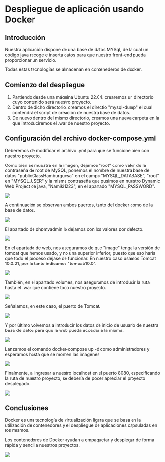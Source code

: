 # Despliegue de aplicación usando Docker

## Introducción

Nuestra aplicación dispone de una base de datos MYSql, de la cual un código java recoge e inserta datos para que nuestro front-end pueda proporcionar un servicio.

Todas estas tecnologías se almacenan en contenederos de docker.

## Comienzo del despliegue

1. Partiendo desde una máquina Ubuntu 22.04, crearemos un directorio cuyo contenido será nuestro proyecto.
2. Dentro de dicho directorio, creamos el directio "mysql-dump" el cual contendrá el script de creación de nuestra base de datos.
3. De nuevo dentro del mismo directorio, creamos una nueva carpeta en la que introduciremos el .war de nuestro proyecto.


## Configuración del archivo docker-compose.yml

Deberemos de modificar el archivo .yml para que se funcione bien con nuestro proyecto.

Como bien se muestra en la imagen, dejamos "root" como valor de la contraseña de root de MySQL, ponemos el nombre de nuestra base de datos "publicClassHamburguesa" en el campo "MYSQL_DATABASE", "root" en "MYSQL_USER" y la misma contraseña que pusimos en nuestro Dynamic Web Project de java, "Namiki1223", en el apartado "MYSQL_PASSWORD".

<img src="https://i.gyazo.com/142f12745561b3df7c87e43f17d2bd4c.png">

A continuación se observan ambos puertos, tanto del docker como de la base de datos.

<img src="https://i.gyazo.com/be05340a9afdb1a84fdb573b643aee7d.png">

El apartado de phpmyadmin lo dejamos con los valores por defecto.

<img src="https://i.gyazo.com/143d8a5529ed845c3ce47a0803e65f1f.png">

En el apartado de web, nos aseguramos de que "image" tenga la versión de tomcat que hemos usado, y no una superior inferior, puesto que eso haría que todo el proceso dejase de funcionar. En nuestro caso usamos Tomcat 10.0.21, por lo tanto indicamos "tomcat:10.0".

<img src="https://i.gyazo.com/d806f4d23b11678781f3761a7452f9c8.png">

También, en el apartado volumes, nos aseguramos de introducir la ruta hasta el .war que contiene todo nuestro proyecto.

<img src="https://i.gyazo.com/ce027424b5cd117ba97dc38d5942641d.png">

Señalamos, en este caso, el puerto de Tomcat.

<img src="https://i.gyazo.com/655bca4b9880369498fcb327f1c944b5.png">

Y por último volvemos a introducir los datos de inicio de usuario de nuestra base de datos para que la web pueda acceder a la misma.

<img src="https://i.gyazo.com/ccd57dcd3d0fb985092aba5019af0681.png">

Lanzamos el comando docker-compose up -d como administradores y esperamos hasta que se monten las imagenes

<img src="https://i.gyazo.com/459e9f586c387c19515a5095a5a677d5.png">

Finalmente, al ingresar a nuestro localhost en el puerto 8080, especificando la ruta de nuestro proyecto, se debería de poder apreciar el proyecto desplegado.

<img src="https://i.gyazo.com/70b24c9e0579590045433452b08f3fd7.png">

## Conclusiones

Docker es una tecnología de virtualización ligera que se basa en la utilización de contenedores y el despliegue de aplicaciones capsuladas en los mismos.

Los contenedores de Docker ayudan a empaquetar y desplegar de forma rápida y sencilla nuestros proyectos.

<img src="https://maximo.codes/docker/1_Introduccion/Docker_(container_engine)_logo.png">
